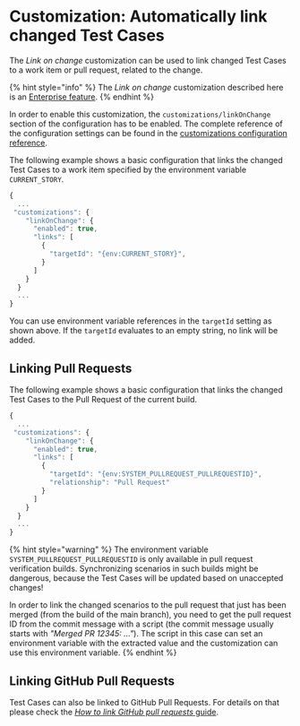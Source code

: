 # Customization: Automatically link changed Test Cases

The _Link on change_ customization can be used to link changed Test Cases to a work item or pull request, related to the change.

{% hint style="info" %}
The _Link on change_ customization described here is an [Enterprise feature](../../licensing.md).
{% endhint %}

In order to enable this customization, the `customizations/linkOnChange` section of the configuration has to be enabled. The complete reference of the configuration settings can be found in the [customizations configuration reference](../../reference/configuration/configuration-customizations.md#linkonchange).

The following example shows a basic configuration that links the changed Test Cases to a work item specified by the environment variable `CURRENT_STORY`.

```javascript
{
  ...
 "customizations": {
    "linkOnChange": {
      "enabled": true,
      "links": [
        {
          "targetId": "{env:CURRENT_STORY}",
        }
      ]
    }
  }
  ...
}
```

You can use environment variable references in the `targetId` setting as shown above. If the `targetId` evaluates to an empty string, no link will be added.

## Linking Pull Requests

The following example shows a basic configuration that links the changed Test Cases to the Pull Request of the current build.

```javascript
{
  ...
 "customizations": {
    "linkOnChange": {
      "enabled": true,
      "links": [
        {
          "targetId": "{env:SYSTEM_PULLREQUEST_PULLREQUESTID}",
          "relationship": "Pull Request"
        }
      ]
    }
  }
  ...
}
```

{% hint style="warning" %}
The environment variable `SYSTEM_PULLREQUEST_PULLREQUESTID` is only available in pull request verification builds. Synchronizing scenarios in such builds might be dangerous, because the Test Cases will be updated based on unaccepted changes!

In order to link the changed scenarios to the pull request that just has been merged (from the build of the main branch), you need to get the pull request ID from the commit message with a script (the commit message usually starts with _"Merged PR 12345: ..."_). The script in this case can set an environment variable with the extracted value and the customization can use this environment variable.
{% endhint %}

## Linking GitHub Pull Requests

Test Cases can also be linked to GitHub Pull Requests. For details on that please check the [*How to link GitHub pull requests* guide](../../important-concepts/how-to-link-github-pull-requests.md#linking-github-pull-requests-when-the-test-case-changes).

